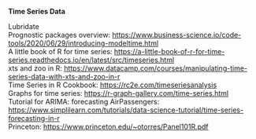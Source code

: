 **Time Series Data**   

Lubridate   
Prognostic packages overview: https://www.business-science.io/code-tools/2020/06/29/introducing-modeltime.html   
A little book of R for time series: https://a-little-book-of-r-for-time-series.readthedocs.io/en/latest/src/timeseries.html   
xts and zoo in R: https://www.datacamp.com/courses/manipulating-time-series-data-with-xts-and-zoo-in-r   
Time Series in R Cookbook: https://rc2e.com/timeseriesanalysis    
Graphs for time series: https://r-graph-gallery.com/time-series.html    
Tutorial for ARIMA: forecasting AirPassengers: https://www.simplilearn.com/tutorials/data-science-tutorial/time-series-forecasting-in-r    
Princeton: https://www.princeton.edu/~otorres/Panel101R.pdf    

